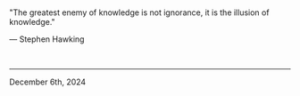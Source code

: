 
<br>

"The greatest enemy of knowledge is not ignorance, it is the illusion of knowledge."

― Stephen Hawking
 
</br>

---
December 6th, 2024
